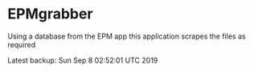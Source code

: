 # EPMgrabber
Using a database from the EPM app this application scrapes the files as required


Latest backup: Sun Sep 8 02:52:01 UTC 2019
